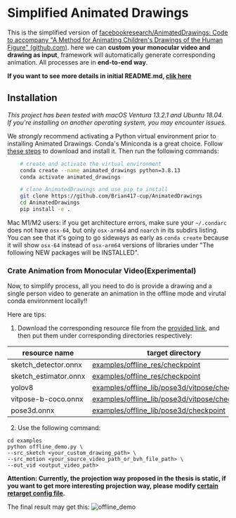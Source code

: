 # Simplified Animated Drawings

This is the simplified version of [facebookresearch/AnimatedDrawings: Code to accompany "A Method for Animating Children's Drawings of the Human Figure" (github.com)](https://github.com/facebookresearch/AnimatedDrawings). here we can **custom your monocular video and drawing as input**, framework will automatically generate corresponding animation. All processes are in **end-to-end way**.



**If you want to see more details in initial README.md, [clik here](OFFICIAL_README.md)**



## Installation

*This project has been tested with macOS Ventura 13.2.1 and Ubuntu 18.04. If you're installing on another operating
system, you may encounter issues.*

We *strongly* recommend activating a Python virtual environment prior to installing Animated Drawings. Conda's Miniconda
is a great choice. Follow [these steps](https://conda.io/projects/conda/en/stable/user-guide/install/index.html) to
download and install it. Then run the following commands:

````bash
    # create and activate the virtual environment
    conda create --name animated_drawings python=3.8.13
    conda activate animated_drawings

    # clone AnimatedDrawings and use pip to install
    git clone https://github.com/Brian417-cup/AnimatedDrawings
    cd AnimatedDrawings
    pip install -e .
````

Mac M1/M2 users: if you get architecture errors, make sure your `~/.condarc` does not have `osx-64`, but
only `osx-arm64` and `noarch` in its subdirs listing. You can see that it's going to go sideways as early
as `conda create` because it will show `osx-64` instead of `osx-arm64` versions of libraries under "The following NEW
packages will be INSTALLED".

### Crate Animation from Monocular Video(Experimental)

Now, to simplify process, all you need to do is provide a drawing and a single person video to generate an animation in
the offline mode and virutal conda environment locally!!

Here are tips:

1. Download the corresponding resource file from
   the [provided link](https://drive.google.com/drive/folders/17rBGjufhzAhM_qNjnsenBFTngk_YgXYR?usp=drive_link), and
   then put them under corresponding directories respectively:

| resource name              |                     target directory                |
| -------------------------- | ---------------------------------------------------- |
| sketch_detector.onnx       | [examples/offline_res/checkpoint](examples/offline_res/checkpoint)  |
| sketch_estimator.onnx      | [examples/offline_res/checkpoint](examples/offline_res/checkpoint)  |
| yolov8                     | [examples/offline_lib/pose3d/vitpose/checkpoints](examples/offline_lib/pose3d/vitpose/checkpoints) |
| vitpose-b-coco.onnx        | [examples/offline_lib/pose3d/vitpose/checkpoints](examples/offline_lib/pose3d/vitpose/checkpoints) |
| pose3d.onnx                | [examples/offline_lib/pose3d/checkpoint](examples/offline_lib/pose3d/checkpoint) |

2. Use the following command:

```shell
cd examples
python offline_demo.py \
--src_sketch <your_custom_drawing_path> \
--src_motion <your_source_video_path_or_bvh_file_path> \
--out_vid <output_video_path>
```

**Attention: Currently, the projection way proposed in the thesis is static, if you want to get more interesting projection
way, please modify [certain retarget config file](examples/offline_lib/retarget/h36m_retarget_base.yaml).**

The final result may get this:
![offline_demo](media/offline_demo.gif)
